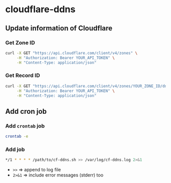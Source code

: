 # cloudflare-ddns

## Update information of Cloudflare
### Get Zone ID
```bash
curl -X GET "https://api.cloudflare.com/client/v4/zones" \
     -H "Authorization: Bearer YOUR_API_TOKEN" \
     -H "Content-Type: application/json"
```
### Get Record ID
```bash
curl -X GET "https://api.cloudflare.com/client/v4/zones/YOUR_ZONE_ID/dns_records" \
     -H "Authorization: Bearer YOUR_API_TOKEN" \
     -H "Content-Type: application/json"
```

## Add cron job
### Add `crontab` job
```bash
crontab -e
```
### Add job
```bash
*/1 * * * * /path/to/cf-ddns.sh >> /var/log/cf-ddns.log 2>&1
```
- `>>` => append to log file
- `2>&1` => include error messages (stderr) too
